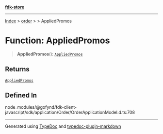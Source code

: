 [**fdk-store**](../../../README.md)
***

[Index](../../../API.md) > [order](../../README.md) > [<internal>](../README.md) > AppliedPromos

# Function: AppliedPromos

> **AppliedPromos**(): [`AppliedPromos`](../type-aliases/type-alias.AppliedPromos.md)

## Returns

[`AppliedPromos`](../type-aliases/type-alias.AppliedPromos.md)

## Defined In

node\_modules/@gofynd/fdk-client-javascript/sdk/application/Order/OrderApplicationModel.d.ts:708

***
Generated using [TypeDoc](https://typedoc.org/) and [typedoc-plugin-markdown](https://www.npmjs.com/package/typedoc-plugin-markdown)
